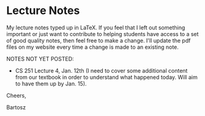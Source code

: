 # Lecture Notes
My lecture notes typed up in LaTeX.
If you feel that I left out something important or just want to contribute to helping students have access to a set of good quality notes, then feel free to make a change. I'll update the pdf files on my website every time a change is made to an existing note.

NOTES NOT YET POSTED:
- CS 251 Lecture 4, Jan. 12th (I need to cover some additional content from our textbook in order to understand what happened today. Will aim to have them up by Jan. 15).

Cheers,

Bartosz
